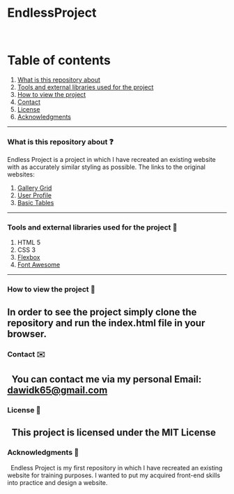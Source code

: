 # EndlessProject
&nbsp;

# Table of contents
1. [What is this repository about](#introduction)
2. [Tools and external libraries used for the project](#tools)
3. [How to view the project](#installation)
4. [Contact](#Contact)
5. [License](#License)
6. [Acknowledgments](#Acknowledgments)
&nbsp;
---

### What is this repository about ❓

Endless Project is a project in which I have recreated an existing website with as accurately similar styling as possible. The links to the original websites:
1. [Gallery Grid](http://react.pixelstrap.com/endless/gallery/imageGallery#javascript)
2. [User Profile](http://react.pixelstrap.com/endless/users/userProfile#javascript)
3. [Basic Tables](http://react.pixelstrap.com/endless/table/basic#javascript)
&nbsp;
---

### Tools and external libraries used for the project 🔧
1. HTML 5
2. CSS 3
3. [Flexbox](https://css-tricks.com/snippets/css/a-guide-to-flexbox/)
4. [Font Awesome](https://fontawesome.com/)
&nbsp;
---

### How to view the project 📀

In order to see the project simply clone the repository and run the index.html file in your browser.
&nbsp;
---

### Contact ✉️
&nbsp;
You can contact me via my personal Email: dawidk65@gmail.com
&nbsp;
---

### License 📃
&nbsp;
This project is licensed under the MIT License
&nbsp;
---

### Acknowledgments 📓
&nbsp;
Endless Project is my first repository in which I have recreated an existing website for training purposes. I wanted to put my acquired front-end skills into practice and design a website.
&nbsp;
